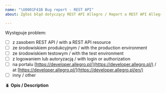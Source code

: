```yaml
---
name: "\U0001F41B Bug report - REST API"
about: Zgłoś błąd dotyczący REST API Allegro / Report a REST API Allegro bug

---
```


Występuje problem: <!-- wpisz X między kwadratowe nawiasy -->
 - [ ] z zasobem REST API / with a REST API resource
 - [ ] ze środowiskiem produkcyjnym / with the production environment
 - [ ] ze środowiskiem testowym / with the test environment
 - [ ] z logowaniem lub autoryzacją / with login or authorization
 - [ ] na portalu [https://developer.allegro.pl/](https://developer.allegro.pl/) / at [https://developer.allegro.pl/](https://developer.allegro.pl/en/)
 - [ ] inny / other

:beetle: **Opis / Description**
<!-- Jeśli zgłaszasz problem z zasobami REST API:
podaj pełne cURL z responsem i requestem (możesz je nam także przekazać przez [formularz kontaktowy](https://allegro.pl/pomoc/kontakt) - w zgłoszeniu podaj numer wątku na GitHubie) / If you report a problem with REST API resources:
provide the full cURL with the response and request (you can also submit them to us via [contact form] (https://allegro.pl/pomoc/kontakt) - enter the thread number on GitHub in the application) -->

<!-- podaj trace-id / enter trace-id -->

<!-- dokładnie opisz problem / describe the problem exactly  -->
